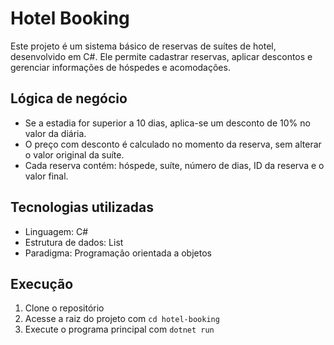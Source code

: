 # Hotel Booking

Este projeto é um sistema básico de reservas de suítes de hotel, desenvolvido em C#. Ele permite cadastrar reservas, aplicar descontos e gerenciar informações de hóspedes e acomodações.

## Lógica de negócio

- Se a estadia for superior a 10 dias, aplica-se um desconto de 10% no valor da diária.
- O preço com desconto é calculado no momento da reserva, sem alterar o valor original da suíte.
- Cada reserva contém: hóspede, suíte, número de dias, ID da reserva e o valor final.

## Tecnologias utilizadas

- Linguagem: C#
- Estrutura de dados: List<T>
- Paradigma: Programação orientada a objetos

## Execução

1. Clone o repositório
2. Acesse a raiz do projeto com ```cd hotel-booking```
3. Execute o programa principal com ```dotnet run```
